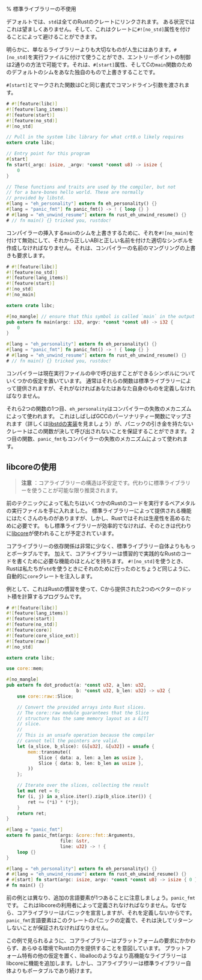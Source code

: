 % 標準ライブラリーの不使用

デフォルトでは、`std`は全てのRustのクレートにリンクされます。
ある状況ではこれは望ましくありません。そして、これはクレートに`#![no_std]`属性を付けることによって避けることができます。

明らかに、単なるライブラリーよりも大切なものが人生にはあります。`#[no_std]`を実行ファイルに付けて使うことができ、エントリーポイントの制御は2通りの方法で可能です。それは、`#[start]`属性、そしてCの`main`関数のためのデフォルトのシムをあなた独自のもので上書きすることです。

`#[start]`とマークされた関数はCと同じ書式でコマンドライン引数を渡されます。

```rust
# #![feature(libc)]
#![feature(lang_items)]
#![feature(start)]
#![feature(no_std)]
#![no_std]

// Pull in the system libc library for what crt0.o likely requires
extern crate libc;

// Entry point for this program
#[start]
fn start(_argc: isize, _argv: *const *const u8) -> isize {
    0
}

// These functions and traits are used by the compiler, but not
// for a bare-bones hello world. These are normally
// provided by libstd.
#[lang = "eh_personality"] extern fn eh_personality() {}
#[lang = "panic_fmt"] fn panic_fmt() -> ! { loop {} }
# #[lang = "eh_unwind_resume"] extern fn rust_eh_unwind_resume() {}
# // fn main() {} tricked you, rustdoc!
```

コンパイラーの挿入する`main`のシムを上書きするために、それを`#![no_main]`を付けて無効にして、それから正しいABIと正しい名前を付けた適切なシンボルを作成しなければなりません。それは、コンパイラーの名前のマングリングの上書きも要求します。

```rust
# #![feature(libc)]
#![feature(no_std)]
#![feature(lang_items)]
#![feature(start)]
#![no_std]
#![no_main]

extern crate libc;

#[no_mangle] // ensure that this symbol is called `main` in the output
pub extern fn main(argc: i32, argv: *const *const u8) -> i32 {
    0
}

#[lang = "eh_personality"] extern fn eh_personality() {}
#[lang = "panic_fmt"] fn panic_fmt() -> ! { loop {} }
# #[lang = "eh_unwind_resume"] extern fn rust_eh_unwind_resume() {}
# // fn main() {} tricked you, rustdoc!
```

コンパイラーは現在実行ファイルの中で呼び出すことができるシンボルについていくつかの仮定を置いています。
通常はそれらの関数は標準ライブラリーによって提供されますが、それがなければあなたはあなた自身のものを定義しなければなりません。

それら2つの関数の1つ目、`eh_personality`はコンパイラーの失敗のメカニズムによって使われます。
これはしばしばGCCのパーソナリティー関数にマップされます（詳しくは[libstdの実装](../std/rt/unwind/index.html)を見ましょう）が、パニックの引き金を持たないクレートはこの関数が決して呼び出されないことを保証することができます。
2つ目の関数、`panic_fmt`もコンパイラーの失敗のメカニズムによって使われます。

## libcoreの使用

> **注意** ：コアライブラリーの構造は不安定です。代わりに標準ライブラリーを使うことが可能な限り推奨されます。

前のテクニックによって私たちはいくつかのRustのコードを実行するベアメタルの実行ファイルを手に入れました。
標準ライブラリーによって提供される機能にはたくさんのものがありますが、しかし、Rustではそれは生産性を高めるために必要です。
もし標準ライブラリーが効率的でなければ、そのときは代わりに[libcore](../core/index.html)が使われることが予定されています。

コアライブラリーの依存関係は非常に少なく、標準ライブラリー自体よりももっとポータブルです。
加えて、コアライブラリーは慣習的で実践的なRustのコードを書くために必要な機能のほとんどを持ちます。
`#![no_std]`を使うとき、Rustは私たちが`std`を使うときにそれのために行ったのとちょうど同じように、自動的に`core`クレートを注入します。

例として、これはRustの慣習を使って、Cから提供された2つのベクターのドット積を計算するプログラムです。

```rust
# #![feature(libc)]
#![feature(lang_items)]
#![feature(start)]
#![feature(no_std)]
#![feature(core)]
#![feature(core_slice_ext)]
#![feature(raw)]
#![no_std]

extern crate libc;

use core::mem;

#[no_mangle]
pub extern fn dot_product(a: *const u32, a_len: u32,
                          b: *const u32, b_len: u32) -> u32 {
    use core::raw::Slice;

    // Convert the provided arrays into Rust slices.
    // The core::raw module guarantees that the Slice
    // structure has the same memory layout as a &[T]
    // slice.
    //
    // This is an unsafe operation because the compiler
    // cannot tell the pointers are valid.
    let (a_slice, b_slice): (&[u32], &[u32]) = unsafe {
        mem::transmute((
            Slice { data: a, len: a_len as usize },
            Slice { data: b, len: b_len as usize },
        ))
    };

    // Iterate over the slices, collecting the result
    let mut ret = 0;
    for (i, j) in a_slice.iter().zip(b_slice.iter()) {
        ret += (*i) * (*j);
    }
    return ret;
}

#[lang = "panic_fmt"]
extern fn panic_fmt(args: &core::fmt::Arguments,
                    file: &str,
                    line: u32) -> ! {
    loop {}
}

#[lang = "eh_personality"] extern fn eh_personality() {}
# #[lang = "eh_unwind_resume"] extern fn rust_eh_unwind_resume() {}
# #[start] fn start(argc: isize, argv: *const *const u8) -> isize { 0 }
# fn main() {}
```

前の例とは異なり、追加の言語要素が1つあることに注意しましょう。`panic_fmt`です。
これはlibcoreの利用者によって定義されなければなりません。なぜなら、コアライブラリーはパニックを宣言しますが、それを定義しないからです。
`panic_fmt`言語要素はこのクレートのパニックの定義で、それは決してリターンしないことが保証されなければなりません。

この例で見られるように、コアライブラリーはプラットフォームの要求にかかわらず、あらゆる環境でRustの力を提供することを意図しています。
プラットフォーム特有の他の仮定を置く、liballocのようなより高機能なライブラリーはlibcoreに機能を追加します。しかし、コアライブラリーは標準ライブラリー自体よりもポータブルであり続けます。
